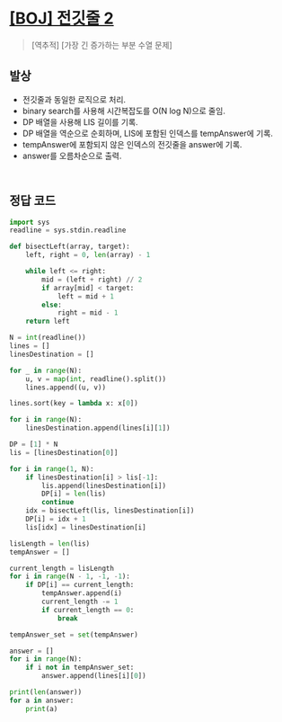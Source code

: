# [[BOJ] 전깃줄 2](https://www.acmicpc.net/problem/2568)

> [역추적] [가장 긴 증가하는 부분 수열 문제]

## 발상

- 전깃줄과 동일한 로직으로 처리.
- binary search를 사용해 시간복잡도를 O(N log N)으로 줄임.
- DP 배열을 사용해 LIS 길이를 기록.
- DP 배열을 역순으로 순회하며, LIS에 포함된 인덱스를 tempAnswer에 기록.
- tempAnswer에 포함되지 않은 인덱스의 전깃줄을 answer에 기록.
- answer를 오름차순으로 출력.

## <br>정답 코드

```python
import sys
readline = sys.stdin.readline

def bisectLeft(array, target):
    left, right = 0, len(array) - 1

    while left <= right:
        mid = (left + right) // 2
        if array[mid] < target:
            left = mid + 1
        else:
            right = mid - 1
    return left

N = int(readline())
lines = []
linesDestination = []

for _ in range(N):
    u, v = map(int, readline().split())
    lines.append((u, v))

lines.sort(key = lambda x: x[0])

for i in range(N):
    linesDestination.append(lines[i][1])

DP = [1] * N
lis = [linesDestination[0]]

for i in range(1, N):
    if linesDestination[i] > lis[-1]:
        lis.append(linesDestination[i])
        DP[i] = len(lis)
        continue
    idx = bisectLeft(lis, linesDestination[i])
    DP[i] = idx + 1
    lis[idx] = linesDestination[i]

lisLength = len(lis)
tempAnswer = []

current_length = lisLength
for i in range(N - 1, -1, -1):
    if DP[i] == current_length:
        tempAnswer.append(i)
        current_length -= 1
        if current_length == 0:
            break

tempAnswer_set = set(tempAnswer)

answer = []
for i in range(N):
    if i not in tempAnswer_set:
        answer.append(lines[i][0])

print(len(answer))
for a in answer:
    print(a)

```
